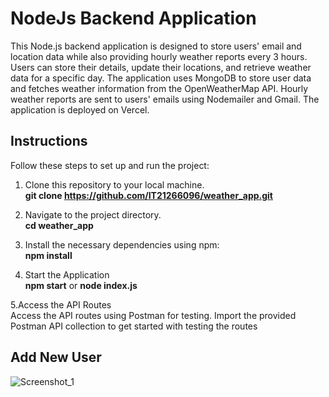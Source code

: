 # NodeJs Backend Application
This Node.js backend application is designed to store users' email and location data while also providing hourly weather reports every 3 hours. Users can store their details, update their locations, and retrieve weather data for a specific day. The application uses MongoDB to store user data and fetches weather information from the OpenWeatherMap API. Hourly weather reports are sent to users' emails using Nodemailer and Gmail. The application is deployed on Vercel.

## Instructions

Follow these steps to set up and run the project:

1. Clone this repository to your local machine.</br>
   **git clone https://github.com/IT21266096/weather_app.git**
   
2. Navigate to the project directory.</br>
   **cd weather_app**
   
3. Install the necessary dependencies using npm:</br>
   **npm install**

4. Start the Application</br>
   **npm start** or **node index.js**

5.Access the API Routes<br>
  Access the API routes using Postman for testing. Import the provided Postman API collection to get started with testing the routes</br>
  ## Add New User</br>
  ![Screenshot_1](https://github.com/IT21266096/weather_app/assets/99247843/0b6adb9d-0d32-49c4-9ddb-11b930f285a4)


